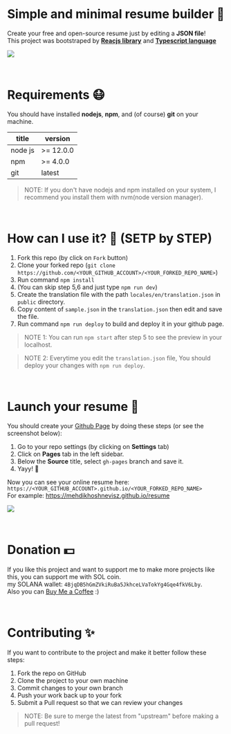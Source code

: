 # Simple and minimal resume builder 📄
Create your free and open-source resume just by editing a **JSON file**!\
This project was bootstraped by [**Reacjs library**](https://reactjs.org/) and [**Typescript language**](https://www.typescriptlang.org/)

![](https://mehdikhoshnevisz.github.io/resume/preview.png)

<br/>

# Requirements 😷
You should have installed **nodejs**, **npm**, and (of course) **git** on your machine.

title         | version
------------- | -------------
node js       | >= 12.0.0
npm           | >= 4.0.0
git           | latest

> NOTE: If you don't have nodejs and npm installed on your system, I recommend you install them with nvm(node version manager).

<br/>

# How can I use it? 🤔 (SETP by STEP)
1. Fork this repo (by click on ``Fork`` button)
2. Clone your forked repo (```git clone https://github.com/<YOUR_GITHUB_ACCOUNT>/<YOUR_FORKED_REPO_NAME>```)
3. Run command ```npm install```
4. (You can skip step 5,6 and just type ```npm run dev```)
5. Create the translation file with the path ```locales/en/translation.json``` in ```public``` directory.
6. Copy content of `sample.json` in the ```translation.json``` then edit and save the file.
7. Run command ```npm run deploy``` to build and deploy it in your github page.

> NOTE 1: You can run ```npm start``` after step 5 to see the preview in your localhost.

> NOTE 2: Everytime you edit the ```translation.json``` file, You should deploy your changes with ```npm run deploy```.

<br/>

# Launch your resume 🚀


You should create your [Github Page](https://pages.github.com/) by doing these steps (or see the screenshot below):
1. Go to your repo settings (by clicking on **Settings** tab)
2. Click on **Pages** tab in the left sidebar.
3. Below the **Source** title, select ```gh-pages``` branch and save it.
4. Yayy! 🥳

Now you can see your online resume here: ```https://<YOUR_GITHUB_ACCOUNT>.github.io/<YOUR_FORKED_REPO_NAME>```\
For example: https://mehdikhoshnevisz.github.io/resume

![](https://mehdikhoshnevisz.github.io/resume/create-github-page.gif)

<br/>

# Donation 💵
If you like this project and want to support me to make more projects like this, you can support me with SOL coin.\
my SOLANA wallet: ```4BjqDB5hGmZVkiRuBa5JkhceLVaTokYg4Gqe4fkV6Lby```.\
Also you can [Buy Me a Coffee](https://www.buymeacoffee.com/imehdi) :)

<br/>

# Contributing ✨
If you want to contribute to the project and make it better follow these steps:

1. Fork the repo on GitHub
2. Clone the project to your own machine
3. Commit changes to your own branch
4. Push your work back up to your fork
5. Submit a Pull request so that we can review your changes

> NOTE: Be sure to merge the latest from "upstream" before making a pull request!
